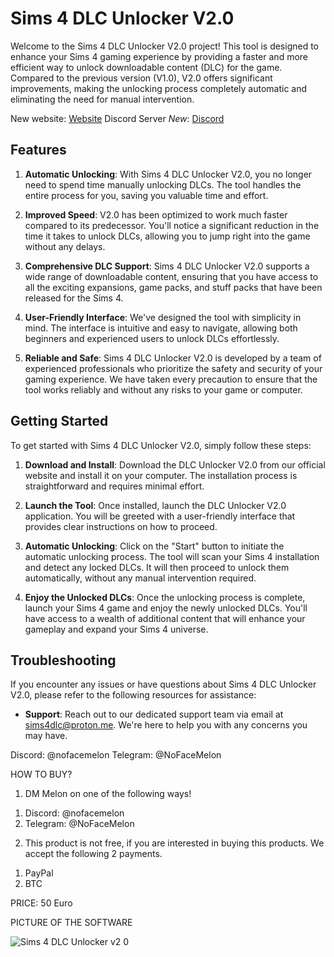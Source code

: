 # Sims 4 DLC Unlocker V2.0

Welcome to the Sims 4 DLC Unlocker V2.0 project! This tool is designed to enhance your Sims 4 gaming experience by providing a faster and more efficient way to unlock downloadable content (DLC) for the game. Compared to the previous version (V1.0), V2.0 offers significant improvements, making the unlocking process completely automatic and eliminating the need for manual intervention. 

New website: [Website](https://dlcunlocker.000webhostapp.com/index.html)
Discord Server *New*: [Discord](https://disboard.org/server/1185981172862423212)


## Features

1. **Automatic Unlocking**: With Sims 4 DLC Unlocker V2.0, you no longer need to spend time manually unlocking DLCs. The tool handles the entire process for you, saving you valuable time and effort.

2. **Improved Speed**: V2.0 has been optimized to work much faster compared to its predecessor. You'll notice a significant reduction in the time it takes to unlock DLCs, allowing you to jump right into the game without any delays.

3. **Comprehensive DLC Support**: Sims 4 DLC Unlocker V2.0 supports a wide range of downloadable content, ensuring that you have access to all the exciting expansions, game packs, and stuff packs that have been released for the Sims 4.

4. **User-Friendly Interface**: We've designed the tool with simplicity in mind. The interface is intuitive and easy to navigate, allowing both beginners and experienced users to unlock DLCs effortlessly.

5. **Reliable and Safe**: Sims 4 DLC Unlocker V2.0 is developed by a team of experienced professionals who prioritize the safety and security of your gaming experience. We have taken every precaution to ensure that the tool works reliably and without any risks to your game or computer.

## Getting Started

To get started with Sims 4 DLC Unlocker V2.0, simply follow these steps:

1. **Download and Install**: Download the DLC Unlocker V2.0 from our official website and install it on your computer. The installation process is straightforward and requires minimal effort.

2. **Launch the Tool**: Once installed, launch the DLC Unlocker V2.0 application. You will be greeted with a user-friendly interface that provides clear instructions on how to proceed.

3. **Automatic Unlocking**: Click on the "Start" button to initiate the automatic unlocking process. The tool will scan your Sims 4 installation and detect any locked DLCs. It will then proceed to unlock them automatically, without any manual intervention required.

4. **Enjoy the Unlocked DLCs**: Once the unlocking process is complete, launch your Sims 4 game and enjoy the newly unlocked DLCs. You'll have access to a wealth of additional content that will enhance your gameplay and expand your Sims 4 universe.

## Troubleshooting

If you encounter any issues or have questions about Sims 4 DLC Unlocker V2.0, please refer to the following resources for assistance:

- **Support**: Reach out to our dedicated support team via email at sims4dlc@proton.me. We're here to help you with any concerns you may have.
 
Discord: @nofacemelon
Telegram: @NoFaceMelon

HOW TO BUY?

1. DM Melon on one of the following ways!
  1) Discord: @nofacemelon
  2) Telegram: @NoFaceMelon
  

2. This product is not free, if you are interested in buying this products. We accept the following 2 payments.
  1) PayPal
  2) BTC

PRICE: 50 Euro

PICTURE OF THE SOFTWARE

![Sims 4 DLC Unlocker v2 0](https://github.com/patrickStar109/Sims-4-DLC-Unlocker-V2.0/assets/61595428/68e10f31-aeef-4957-9957-e4895024183c)
